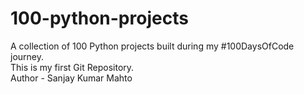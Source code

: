 # 100-python-projects
A collection of 100 Python projects built during my #100DaysOfCode journey.
<br>
This is my first Git Repository.
<br>
Author - Sanjay Kumar Mahto
